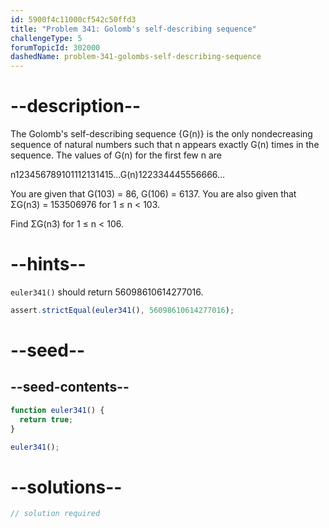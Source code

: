 ```yaml
---
id: 5900f4c11000cf542c50ffd3
title: "Problem 341: Golomb's self-describing sequence"
challengeType: 5
forumTopicId: 302000
dashedName: problem-341-golombs-self-describing-sequence
---
```


# --description--

The Golomb's self-describing sequence {G(n)} is the only nondecreasing sequence of natural numbers such that n appears exactly G(n) times in the sequence. The values of G(n) for the first few n are

n123456789101112131415…G(n)122334445556666…

You are given that G(103) = 86, G(106) = 6137. You are also given that ΣG(n3) = 153506976 for 1 ≤ n &lt; 103.

Find ΣG(n3) for 1 ≤ n &lt; 106.

# --hints--

`euler341()` should return 56098610614277016.

```js
assert.strictEqual(euler341(), 56098610614277016);
```

# --seed--

## --seed-contents--

```js
function euler341() {
  return true;
}

euler341();
```

# --solutions--

```js
// solution required
```
